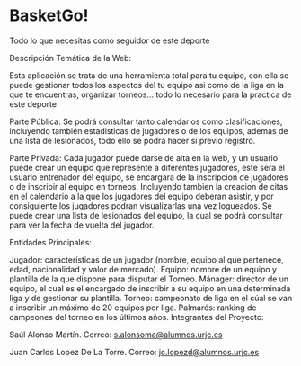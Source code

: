 # BasketGo!
Todo lo que necesitas como seguidor de este deporte

Descripción Temática de la Web:

Esta aplicación se trata de una herramienta total para tu equipo, con ella se puede gestionar todos los aspectos del tu equipo asi como de la liga en la que te encuentras, organizar torneos... todo lo necesario para la practica de este deporte

Parte Pública: 
Se podrá consultar tanto calendarios como clasificaciones, incluyendo también estadisticas de jugadores o de los equipos, ademas de una lista de lesionados, todo ello se podrá hacer si previo registro.

Parte Privada: 
Cada jugador puede darse de alta en la web, y un usuario puede crear un equipo que represente a diferentes jugadores, este sera el usuario entrenador del equipo, se encargara de la inscripcion de jugadores o de inscribir al equipo en torneos. Incluyendo tambien la creacion de citas en el calendario a la que los jugadores del equipo deberan asistir, y por consiguiente los jugadores podran visualizarlas una vez logueados.
Se puede crear una lista de lesionados del equipo, la cual se podrá consultar para ver la fecha de vuelta del jugador.

Entidades Principales:

Jugador: características de un jugador (nombre, equipo al que pertenece, edad, nacionalidad y valor de mercado).
Equipo: nombre de un equipo y plantilla de la que dispone para disputar el Torneo.
Mánager: director de un equipo, el cual es el encargado de inscribir a su equipo en una determinada liga y de gestionar su plantilla.
Torneo: campeonato de liga en el cúal se van a inscribir un máximo de 20 equipos por liga.
Palmarés: ranking de campeones del torneo en los últimos años.
Integrantes del Proyecto:

Saúl Alonso Martín. Correo: s.alonsoma@alumnos.urjc.es

Juan Carlos Lopez De La Torre. Correo: jc.lopezd@alumnos.urjc.es

